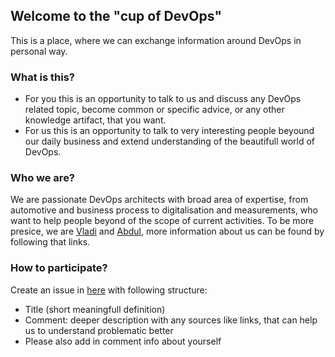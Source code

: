 ## Welcome to the "cup of DevOps"

This is a place, where we can exchange information around DevOps in personal way.

### What is this?

- For you this is an opportunity to talk to us and discuss any DevOps related topic, become common or specific advice, or any other knowledge artifact, that you want.
- For us this is an opportunity to talk to very interesting people beyound our daily business and extend understanding of the beautifull world of DevOps.

### Who we are?

We are passionate DevOps architects with broad area of expertise, from automotive and business process to digitalisation and measurements,  who want to help people beyond of the scope of current activities. To be more presice, we are [Vladi](https://www.linkedin.com/in/vladi-kulkov-bb519b105/) and [Abdul](https://www.linkedin.com/in/abdul-basit-bb255913/), more information about us can be found by following that links.

### How to participate?
Create an issue in [here](https://github.com/cup-of-devops/invite/issues) with following structure:
- Title (short meaningfull definition)
- Comment: deeper description with any sources like links, that can help us to understand problematic better
- Please also add in comment info about yourself
